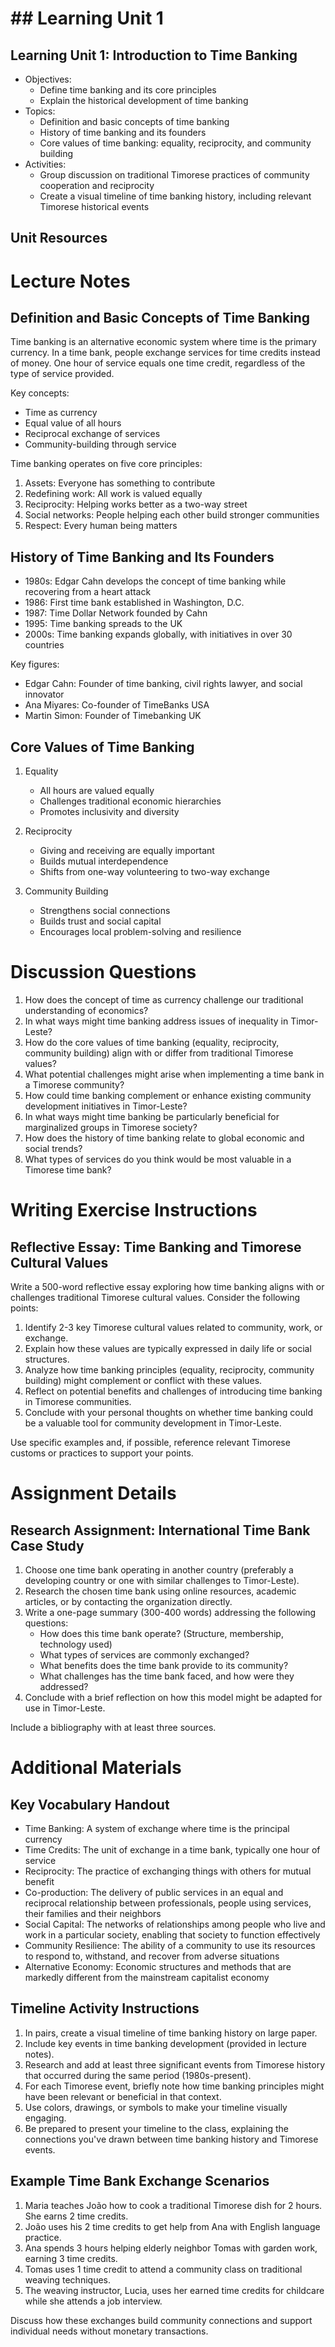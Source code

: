 # ## Learning Unit 1

## Learning Unit 1: Introduction to Time Banking
- Objectives:
  * Define time banking and its core principles
  * Explain the historical development of time banking
- Topics:
  * Definition and basic concepts of time banking
  * History of time banking and its founders
  * Core values of time banking: equality, reciprocity, and community building
- Activities:
  * Group discussion on traditional Timorese practices of community cooperation and reciprocity
  * Create a visual timeline of time banking history, including relevant Timorese historical events

## Unit Resources

# Lecture Notes

## Definition and Basic Concepts of Time Banking

Time banking is an alternative economic system where time is the primary currency. In a time bank, people exchange services for time credits instead of money. One hour of service equals one time credit, regardless of the type of service provided.

Key concepts:
- Time as currency
- Equal value of all hours
- Reciprocal exchange of services
- Community-building through service

Time banking operates on five core principles:
1. Assets: Everyone has something to contribute
2. Redefining work: All work is valued equally
3. Reciprocity: Helping works better as a two-way street
4. Social networks: People helping each other build stronger communities
5. Respect: Every human being matters

## History of Time Banking and Its Founders

- 1980s: Edgar Cahn develops the concept of time banking while recovering from a heart attack
- 1986: First time bank established in Washington, D.C.
- 1987: Time Dollar Network founded by Cahn
- 1995: Time banking spreads to the UK
- 2000s: Time banking expands globally, with initiatives in over 30 countries

Key figures:
- Edgar Cahn: Founder of time banking, civil rights lawyer, and social innovator
- Ana Miyares: Co-founder of TimeBanks USA
- Martin Simon: Founder of Timebanking UK

## Core Values of Time Banking

1. Equality
   - All hours are valued equally
   - Challenges traditional economic hierarchies
   - Promotes inclusivity and diversity

2. Reciprocity
   - Giving and receiving are equally important
   - Builds mutual interdependence
   - Shifts from one-way volunteering to two-way exchange

3. Community Building
   - Strengthens social connections
   - Builds trust and social capital
   - Encourages local problem-solving and resilience

# Discussion Questions

1. How does the concept of time as currency challenge our traditional understanding of economics?
2. In what ways might time banking address issues of inequality in Timor-Leste?
3. How do the core values of time banking (equality, reciprocity, community building) align with or differ from traditional Timorese values?
4. What potential challenges might arise when implementing a time bank in a Timorese community?
5. How could time banking complement or enhance existing community development initiatives in Timor-Leste?
6. In what ways might time banking be particularly beneficial for marginalized groups in Timorese society?
7. How does the history of time banking relate to global economic and social trends?
8. What types of services do you think would be most valuable in a Timorese time bank?

# Writing Exercise Instructions

## Reflective Essay: Time Banking and Timorese Cultural Values

Write a 500-word reflective essay exploring how time banking aligns with or challenges traditional Timorese cultural values. Consider the following points:

1. Identify 2-3 key Timorese cultural values related to community, work, or exchange.
2. Explain how these values are typically expressed in daily life or social structures.
3. Analyze how time banking principles (equality, reciprocity, community building) might complement or conflict with these values.
4. Reflect on potential benefits and challenges of introducing time banking in Timorese communities.
5. Conclude with your personal thoughts on whether time banking could be a valuable tool for community development in Timor-Leste.

Use specific examples and, if possible, reference relevant Timorese customs or practices to support your points.

# Assignment Details

## Research Assignment: International Time Bank Case Study

1. Choose one time bank operating in another country (preferably a developing country or one with similar challenges to Timor-Leste).
2. Research the chosen time bank using online resources, academic articles, or by contacting the organization directly.
3. Write a one-page summary (300-400 words) addressing the following questions:
   - How does this time bank operate? (Structure, membership, technology used)
   - What types of services are commonly exchanged?
   - What benefits does the time bank provide to its community?
   - What challenges has the time bank faced, and how were they addressed?
4. Conclude with a brief reflection on how this model might be adapted for use in Timor-Leste.

Include a bibliography with at least three sources.

# Additional Materials

## Key Vocabulary Handout

- Time Banking: A system of exchange where time is the principal currency
- Time Credits: The unit of exchange in a time bank, typically one hour of service
- Reciprocity: The practice of exchanging things with others for mutual benefit
- Co-production: The delivery of public services in an equal and reciprocal relationship between professionals, people using services, their families and their neighbors
- Social Capital: The networks of relationships among people who live and work in a particular society, enabling that society to function effectively
- Community Resilience: The ability of a community to use its resources to respond to, withstand, and recover from adverse situations
- Alternative Economy: Economic structures and methods that are markedly different from the mainstream capitalist economy

## Timeline Activity Instructions

1. In pairs, create a visual timeline of time banking history on large paper.
2. Include key events in time banking development (provided in lecture notes).
3. Research and add at least three significant events from Timorese history that occurred during the same period (1980s-present).
4. For each Timorese event, briefly note how time banking principles might have been relevant or beneficial in that context.
5. Use colors, drawings, or symbols to make your timeline visually engaging.
6. Be prepared to present your timeline to the class, explaining the connections you've drawn between time banking history and Timorese events.

## Example Time Bank Exchange Scenarios

1. Maria teaches João how to cook a traditional Timorese dish for 2 hours. She earns 2 time credits.
2. João uses his 2 time credits to get help from Ana with English language practice.
3. Ana spends 3 hours helping elderly neighbor Tomas with garden work, earning 3 time credits.
4. Tomas uses 1 time credit to attend a community class on traditional weaving techniques.
5. The weaving instructor, Lucia, uses her earned time credits for childcare while she attends a job interview.

Discuss how these exchanges build community connections and support individual needs without monetary transactions.